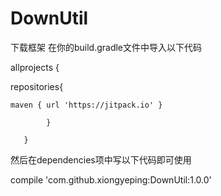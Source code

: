 # DownUtil
下载框架
在你的build.gradle文件中导入以下代码

allprojects {


repositories{


    maven { url 'https://jitpack.io' }
   
            }
          
       }
       
       

然后在dependencies项中写以下代码即可使用

compile 'com.github.xiongyeping:DownUtil:1.0.0'
